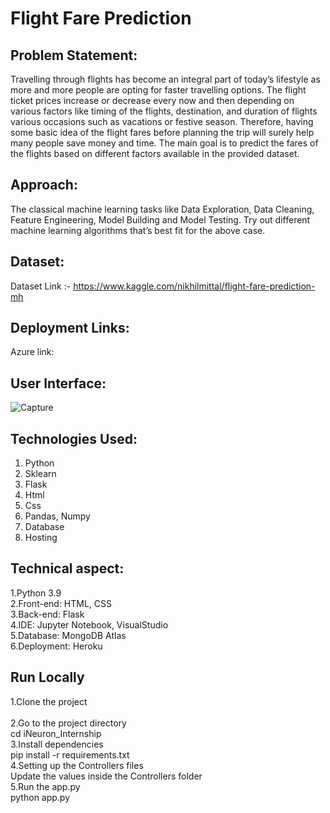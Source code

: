 # Flight Fare Prediction 
## Problem Statement:
Travelling through flights has become an integral part of today’s lifestyle as more and
more people are opting for faster travelling options. The flight ticket prices increase or
decrease every now and then depending on various factors like timing of the flights,
destination, and duration of flights various occasions such as vacations or festive
season. Therefore, having some basic idea of the flight fares before planning the trip will
surely help many people save money and time.
The main goal is to predict the fares of the flights based on different factors available in
the provided dataset.


## Approach: 
The classical machine learning tasks like Data Exploration, Data Cleaning,
Feature Engineering, Model Building and Model Testing. Try out different machine
learning algorithms that’s best fit for the above case.

## Dataset:
Dataset Link :- https://www.kaggle.com/nikhilmittal/flight-fare-prediction-mh
                               
## Deployment Links:
Azure link:
## User Interface:
![Capture]()

## Technologies Used:
1. Python 
2. Sklearn
3. Flask
4. Html
5. Css
6. Pandas, Numpy 
7. Database 
8. Hosting

## Technical aspect:
1.Python 3.9<br>
2.Front-end: HTML, CSS<br>
3.Back-end: Flask<br>
4.IDE: Jupyter Notebook, VisualStudio<br>
5.Database: MongoDB Atlas<br>
6.Deployment: Heroku<br>

## Run Locally
1.Clone the project<br><br>
2.Go to the project directory<br>
  cd iNeuron_Internship<br>
3.Install dependencies<br>
  pip install -r requirements.txt<br>
4.Setting up the Controllers files<br>
    Update the values inside the Controllers folder<br>
5.Run the app.py<br>
  python app.py<br>



